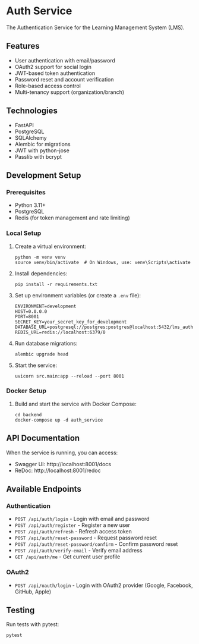 # Auth Service

The Authentication Service for the Learning Management System (LMS).

## Features

- User authentication with email/password
- OAuth2 support for social login
- JWT-based token authentication
- Password reset and account verification
- Role-based access control
- Multi-tenancy support (organization/branch)

## Technologies

- FastAPI
- PostgreSQL
- SQLAlchemy
- Alembic for migrations
- JWT with python-jose
- Passlib with bcrypt

## Development Setup

### Prerequisites

- Python 3.11+
- PostgreSQL
- Redis (for token management and rate limiting)

### Local Setup

1. Create a virtual environment:
   ```
   python -m venv venv
   source venv/bin/activate  # On Windows, use: venv\Scripts\activate
   ```

2. Install dependencies:
   ```
   pip install -r requirements.txt
   ```

3. Set up environment variables (or create a `.env` file):
   ```
   ENVIRONMENT=development
   HOST=0.0.0.0
   PORT=8001
   SECRET_KEY=your_secret_key_for_development
   DATABASE_URL=postgresql://postgres:postgres@localhost:5432/lms_auth
   REDIS_URL=redis://localhost:6379/0
   ```

4. Run database migrations:
   ```
   alembic upgrade head
   ```

5. Start the service:
   ```
   uvicorn src.main:app --reload --port 8001
   ```

### Docker Setup

1. Build and start the service with Docker Compose:
   ```
   cd backend
   docker-compose up -d auth_service
   ```

## API Documentation

When the service is running, you can access:

- Swagger UI: http://localhost:8001/docs
- ReDoc: http://localhost:8001/redoc

## Available Endpoints

### Authentication

- `POST /api/auth/login` - Login with email and password
- `POST /api/auth/register` - Register a new user
- `POST /api/auth/refresh` - Refresh access token
- `POST /api/auth/reset-password` - Request password reset
- `POST /api/auth/reset-password/confirm` - Confirm password reset
- `POST /api/auth/verify-email` - Verify email address
- `GET /api/auth/me` - Get current user profile

### OAuth2

- `POST /api/oauth/login` - Login with OAuth2 provider (Google, Facebook, GitHub, Apple)

## Testing

Run tests with pytest:

```
pytest
``` 